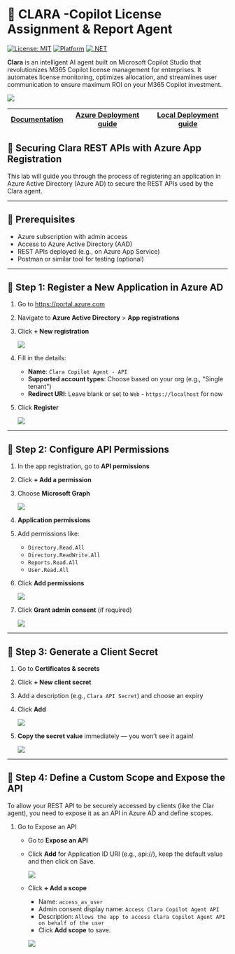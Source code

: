 # 👧 CLARA -Copilot License Assignment & Report Agent

[![License: MIT](https://img.shields.io/badge/License-MIT-yellow.svg)](https://opensource.org/licenses/MIT)
[![Platform](https://img.shields.io/badge/Platform-Microsoft%20Copilot%20Studio-blue)](https://copilotstudio.microsoft.com/)
[![.NET](https://img.shields.io/badge/.NET-REST%20API-purple)](https://dotnet.microsoft.com/)

**Clara** is an intelligent AI agent built on Microsoft Copilot Studio that revolutionizes M365 Copilot license management for enterprises. It automates license monitoring, optimizes allocation, and streamlines user communication to ensure maximum ROI on your M365 Copilot investment.

![](images/Clara.png)

| [Documentation](https://github.com/luishdemetrio/clara-copilot-agent) |  [Azure Deployment guide ](https://github.com/luishdemetrio/clara-copilot-agent/blob/main/docs/azure_deployment.md)  | [Local Deployment guide](https://github.com/luishdemetrio/clara-copilot-agent/blob/main/docs/local_deployment.md) |
| ---- | ---- | ---- | 


## 🔐 Securing Clara REST APIs with Azure App Registration

This lab will guide you through the process of registering an application in Azure Active Directory (Azure AD) to secure the REST APIs used by the Clara agent.

---

## 🧰 Prerequisites

- Azure subscription with admin access
- Access to Azure Active Directory (AAD)
- REST APIs deployed (e.g., on Azure App Service)
- Postman or similar tool for testing (optional)

---

## 🧱 Step 1: Register a New Application in Azure AD

1. Go to https://portal.azure.com
2. Navigate to **Azure Active Directory** > **App registrations**
3. Click **+ New registration**

   ![](images/az01.png)
   
4. Fill in the details:
   - **Name**: `Clara Copilot Agent - API`
   - **Supported account types**: Choose based on your org (e.g., "Single tenant")
   - **Redirect URI**: Leave blank or set to `Web` - `https://localhost` for now
5. Click **Register**

   ![](images/az02.png)

---

## 🧱 Step 2: Configure API Permissions

1. In the app registration, go to **API permissions**
2. Click **+ Add a permission**
3. Choose **Microsoft Graph** 

   ![](images/az03.png)

4. **Application permissions**

5. Add permissions like:
   - `Directory.Read.All`
   - `Directory.ReadWrite.All`
   - `Reports.Read.All`
   - `User.Read.All`
6. Click **Add permissions**

   ![](images/az04.png)
   
7. Click **Grant admin consent** (if required)

   ![](images/az05.png)

---

## 🧱 Step 3: Generate a Client Secret
1. Go to **Certificates & secrets**
2. Click **+ New client secret**
3. Add a description (e.g., `Clara API Secret`) and choose an expiry
4. Click **Add**

   ![](images/az08.png)
   
5. **Copy the secret value** immediately — you won’t see it again!

   ![](images/az09.png)

---

## 🧱 Step 4: Define a Custom Scope and Expose the API

To allow your REST API to be securely accessed by clients (like the Clar agent), you need to expose it as an API in Azure AD and define scopes.

1. Go to Expose an API

      - Go to **Expose an API**
      - Click **Add** for Application ID URI (e.g., api://<client-id>), keep the default value and then click on Save.

        ![](images/az06.png)
   
      - Click **+ Add a scope**
        - Name: `access_as_user`
        - Admin consent display name: `Access Clara Copilot Agent API`
        - Description: `Allows the app to access Clara Copilot Agent API on behalf of the user`
        - Click **Add scope** to save.

        ![](images/az07.png)
